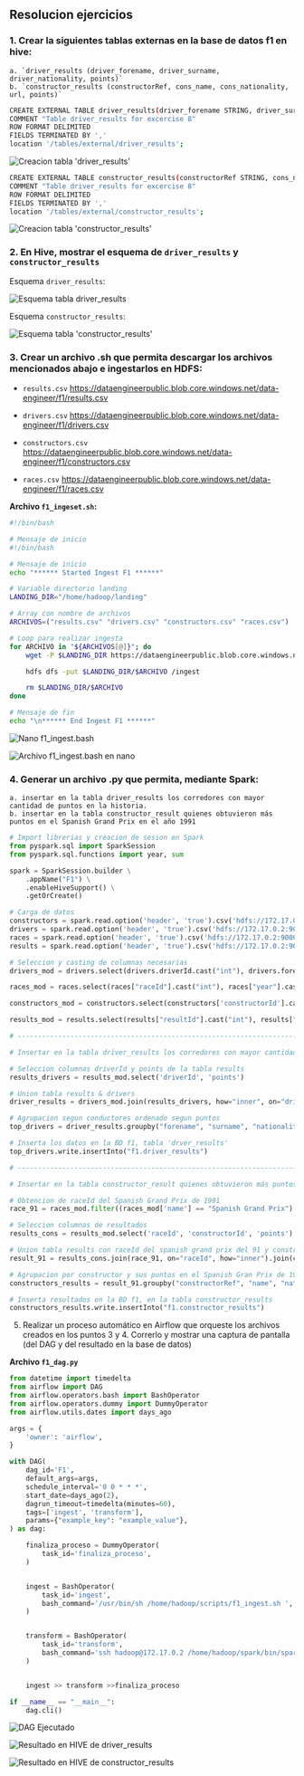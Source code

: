 ## Resolucion ejercicios

### **1.** Crear la siguientes tablas externas en la base de datos f1 en hive:
    a. `driver_results (driver_forename, driver_surname, driver_nationality, points)`
    b. `constructor_results (constructorRef, cons_name, cons_nationality, url, points)`

```bash
CREATE EXTERNAL TABLE driver_results(driver_forename STRING, driver_surname STRING, driver_nationality STRING, points INT)
COMMENT "Table driver_results for excercise 8"
ROW FORMAT DELIMITED
FIELDS TERMINATED BY ','
location '/tables/external/driver_results';
```

![Creacion tabla 'driver_results'](imgs/image.png)

```bash
CREATE EXTERNAL TABLE constructor_results(constructorRef STRING, cons_name STRING, cons_nationality STRING, url STRING, points INT)
COMMENT "Table driver_results for excercise 8"
ROW FORMAT DELIMITED
FIELDS TERMINATED BY ','
location '/tables/external/constructor_results';
```

![Creacion tabla 'constructor_results'](imgs/image-1.png)

### **2.** En Hive, mostrar el esquema de `driver_results` y `constructor_results`

Esquema `driver_results`:

![Esquema tabla driver_results](imgs/image-2.png)

Esquema `constructor_results`:

![Esquema tabla 'constructor_results'](imgs/image-3.png)

### **3.** Crear un archivo .sh que permita descargar los archivos mencionados abajo e ingestarlos en HDFS:

- `results.csv`
https://dataengineerpublic.blob.core.windows.net/data-engineer/f1/results.csv

- `drivers.csv`
https://dataengineerpublic.blob.core.windows.net/data-engineer/f1/drivers.csv

- `constructors.csv`
https://dataengineerpublic.blob.core.windows.net/data-engineer/f1/constructors.csv

- `races.csv`
https://dataengineerpublic.blob.core.windows.net/data-engineer/f1/races.csv

**Archivo `f1_ingeset.sh`:**

```bash
#!/bin/bash

# Mensaje de inicio
#!/bin/bash

# Mensaje de inicio
echo "****** Started Ingest F1 ******"

# Variable directorio landing
LANDING_DIR="/home/hadoop/landing"

# Array con nombre de archivos
ARCHIVOS=("results.csv" "drivers.csv" "constructors.csv" "races.csv")

# Loop para realizar ingesta
for ARCHIVO in "${ARCHIVOS[@]}"; do
    wget -P $LANDING_DIR https://dataengineerpublic.blob.core.windows.net/data-engineer/f1/$ARCHIVO

    hdfs dfs -put $LANDING_DIR/$ARCHIVO /ingest

    rm $LANDING_DIR/$ARCHIVO
done

# Mensaje de fin
echo "\n****** End Ingest F1 ******"
```

![Nano f1_ingest.bash](imgs/image-4.png)

![Archivo f1_ingest.bash en nano](imgs/image-5.png)

### **4.** Generar un archivo .py que permita, mediante Spark:
    a. insertar en la tabla driver_results los corredores con mayor cantidad de puntos en la historia.
    b. insertar en la tabla constructor_result quienes obtuvieron más puntos en el Spanish Grand Prix en el año 1991

```python
# Import librerias y creacion de sesion en Spark
from pyspark.sql import SparkSession
from pyspark.sql.functions import year, sum

spark = SparkSession.builder \
    .appName("F1") \
    .enableHiveSupport() \
    .getOrCreate()

# Carga de datos
constructors = spark.read.option('header', 'true').csv('hdfs://172.17.0.2:9000/ingest/constructors.csv')
drivers = spark.read.option('header', 'true').csv('hdfs://172.17.0.2:9000/ingest/drivers.csv')
races = spark.read.option('header', 'true').csv('hdfs://172.17.0.2:9000/ingest/races.csv')
results = spark.read.option('header', 'true').csv('hdfs://172.17.0.2:9000/ingest/results.csv')

# Seleccion y casting de columnas necesarias
drivers_mod = drivers.select(drivers.driverId.cast("int"), drivers.forename, drivers.surname, drivers.nationality)

races_mod = races.select(races["raceId"].cast("int"), races["year"].cast("date"), "name")

constructors_mod = constructors.select(constructors['constructorId'].cast("int"), 'constructorRef', 'name', 'nationality', 'url')

results_mod = results.select(results["resultId"].cast("int"), results["raceId"].cast("int"), results["driverId"].cast("int"), results["constructorId"].cast("int"), results["points"].cast("int"))

# --------------------------------------------------------------------------------------------------------------------------------------------------------------------------------------------------

# Insertar en la tabla driver_results los corredores con mayor cantidad de puntos en la historia.

# Seleccion columnas driverId y points de la tabla results
results_drivers = results_mod.select('driverId', 'points')

# Union tabla results & drivers
driver_results = drivers_mod.join(results_drivers, how="inner", on="driverId")

# Agrupacion segun conductores ordenado segun puntos
top_drivers = driver_results.groupby("forename", "surname", "nationality").agg({"points":"sum"}).orderBy("sum(points)", ascending=False)

# Inserta los datos en la BD f1, tabla 'drver_results'
top_drivers.write.insertInto("f1.driver_results")

# --------------------------------------------------------------------------------------------------------------------------------------------------------------------------------------------------

# Insertar en la tabla constructor_result quienes obtuvieron más puntos en el Spanish Grand Prix en el año 1991.

# Obtencion de raceId del Spanish Grand Prix de 1991
race_91 = races_mod.filter((races_mod['name'] == "Spanish Grand Prix") & (year(races_mod['year']) == 1991)).select('raceId')

# Seleccion columnas de resultados
results_cons = results_mod.select('raceId', 'constructorId', 'points')

# Union tabla results con raceId del spanish grand prix del 91 y constructores
result_91 = results_cons.join(race_91, on="raceId", how="inner").join(constructors_mod, on="constructorId", how="inner").drop("raceId", "constructorId")

# Agrupacion por constructor y sus puntos en el Spanish Gran Prix de 1991
constructors_results = result_91.groupby("constructorRef", "name", "nationality", "url").agg({"points":"sum"}).orderBy("sum(points)", ascending=False)

# Inserta resultados en la BD f1, en la tabla constructor_results
constructors_results.write.insertInto("f1.constructor_results")
```

5. Realizar un proceso automático en Airflow que orqueste los archivos creados en los puntos 3 y 4. Correrlo y mostrar una captura de pantalla (del DAG y del resultado en la base de datos)

**Archivo `f1_dag.py`**

```python
from datetime import timedelta
from airflow import DAG
from airflow.operators.bash import BashOperator
from airflow.operators.dummy import DummyOperator
from airflow.utils.dates import days_ago

args = {
    'owner': 'airflow',
}

with DAG(
    dag_id='F1',
    default_args=args,
    schedule_interval='0 0 * * *',
    start_date=days_ago(2),
    dagrun_timeout=timedelta(minutes=60),
    tags=['ingest', 'transform'],
    params={"example_key": "example_value"},
) as dag:

    finaliza_proceso = DummyOperator(
        task_id='finaliza_proceso',
    )


    ingest = BashOperator(
        task_id='ingest',
        bash_command='/usr/bin/sh /home/hadoop/scripts/f1_ingest.sh ',
    )


    transform = BashOperator(
        task_id='transform',
        bash_command='ssh hadoop@172.17.0.2 /home/hadoop/spark/bin/spark-submit --files /home/hadoop/hive/conf/hive-site.xml /home/hadoop/scripts/f1_transformation.py ',
    )


    ingest >> transform >>finaliza_proceso

if __name__ == "__main__":
    dag.cli()
```

![DAG Ejecutado](imgs/image-6.png)

![Resultado en HIVE de driver_results](imgs/image-7.png)

![Resultado en HIVE de constructor_results](imgs/image-8.png)